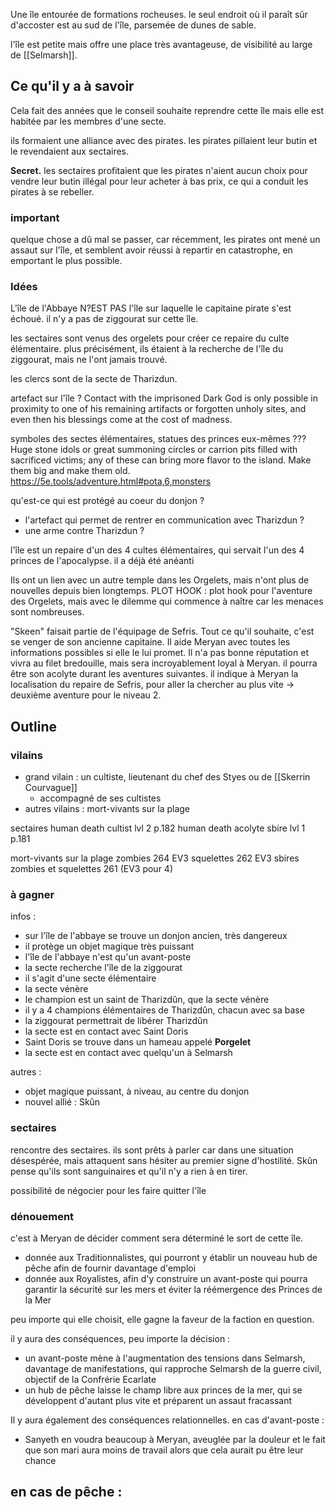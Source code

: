 Une île entourée de formations rocheuses. le seul endroit où il paraît sûr d'accoster est au sud de l'île, parsemée de dunes de sable. 

l'île est petite mais offre une place très avantageuse, de visibilité au large de [[Selmarsh]]. 

## Ce qu'il y a à savoir
Cela fait des années que le conseil souhaite reprendre cette île mais elle est habitée par les membres d'une secte. 

ils formaient une alliance avec des pirates. les pirates pillaient leur butin et le revendaient aux sectaires. 

**Secret.** les sectaires profitaient que les pirates n'aient aucun choix pour vendre leur butin illégal pour leur acheter à bas prix, ce qui a conduit les pirates à se rebeller. 

### important 
quelque chose a dû mal se passer, car récemment, les pirates ont mené un assaut sur l'île, et semblent avoir réussi à repartir en catastrophe, en emportant le plus possible. 

### Idées 
L'île de l'Abbaye N?EST PAS l'île sur laquelle le capitaine pirate s'est échoué. il n'y a pas de ziggourat sur cette île. 

les sectaires sont venus des orgelets pour créer ce repaire du culte élémentaire. plus précisément, ils étaient à la recherche de l'île du ziggourat, mais ne l'ont jamais trouvé. 

les clercs sont de la secte de Tharizdun. 

artefact sur l'île ?
Contact with the imprisoned Dark God is only possible in proximity to one of his remaining artifacts or forgotten unholy sites, and even then his blessings come at the cost of madness.

symboles des sectes élémentaires, statues des princes eux-mêmes ???
Huge stone idols or great summoning circles or carrion pits filled with sacrificed victims; any of these can bring more flavor to the island. Make them big and make them old.
https://5e.tools/adventure.html#pota,6,monsters

qu'est-ce qui est protégé au coeur du donjon ?
- l'artefact qui permet de rentrer en communication avec Tharizdun ?
- une arme contre Tharizdun ?

l'île est un repaire d'un des 4 cultes élémentaires, qui servait l'un des 4 princes de l'apocalypse.
il a déjà été anéanti

Ils ont un lien avec un autre temple dans les Orgelets, mais n'ont plus de nouvelles depuis bien longtemps.
PLOT HOOK : plot hook pour l'aventure des Orgelets, mais avec le dilemme qui commence à naître car les menaces sont nombreuses. 

"Skeen" faisait partie de l'équipage de Sefris.
Tout ce qu'il souhaite, c'est se venger de son ancienne capitaine. Il aide Meryan avec toutes les informations possibles si elle le lui promet. 
Il n'a pas bonne réputation et vivra au filet bredouille, mais sera incroyablement loyal à Meryan. il pourra être son acolyte durant les aventures suivantes. 
il indique à Meryan la localisation du repaire de Sefris, pour aller la chercher au plus vite -> deuxième aventure pour le niveau 2. 

## Outline 



### vilains
- grand vilain : un cultiste, lieutenant du chef des Styes ou de [[Skerrin Courvague]]
	- accompagné de ses cultistes 
- autres vilains : mort-vivants sur la plage 

sectaires
human death cultist lvl 2 p.182
human death acolyte sbire lvl 1 p.181

mort-vivants sur la plage 
zombies 264 EV3
squelettes 262 EV3
sbires zombies et squelettes 261 (EV3 pour 4)

### à gagner
infos : 
- sur l'île de l'abbaye se trouve un donjon ancien, très dangereux
- il protège un objet magique très puissant
- l'île de l'abbaye n'est qu'un avant-poste
- la secte recherche l'île de la ziggourat
- il s'agit d'une secte élémentaire
- la secte vénère <nom du champion>
- le champion est un saint de Tharizdûn, que la secte vénère
- il y a 4 champions élémentaires de Tharizdûn, chacun avec sa base
- la ziggourat permettrait de libérer Tharizdûn
- la secte est en contact avec Saint Doris
- Saint Doris se trouve dans un hameau appelé **Porgelet**
- la secte est en contact avec quelqu'un à Selmarsh

autres : 
- objet magique puissant, à niveau, au centre du donjon
- nouvel allié : Skûn

### sectaires
rencontre des sectaires. 
ils sont prêts à parler car dans une situation désespérée, mais attaquent sans hésiter au premier signe d'hostilité. 
Skûn pense qu'ils sont sanguinaires et qu'il n'y a rien à en tirer. 

possibilité de négocier pour les faire quitter l'île 

### dénouement 
c'est à Meryan de décider comment sera déterminé le sort de cette île. 
- donnée aux Traditionnalistes, qui pourront y établir un nouveau hub de pêche afin de fournir davantage d'emploi
- donnée aux Royalistes, afin d'y construire un avant-poste qui pourra garantir la sécurité sur les mers et éviter la réémergence des Princes de la Mer

peu importe qui elle choisit, elle gagne la faveur de la faction en question. 

il y aura des conséquences, peu importe la décision : 
  - un avant-poste mène à l'augmentation des tensions dans Selmarsh, davantage de manifestations, qui rapproche Selmarsh de la guerre civil, objectif de la Confrérie Ecarlate
  - un hub de pêche laisse le champ libre aux princes de la mer, qui se développent d'autant plus vite et préparent un assaut fracassant

Il y aura également des conséquences relationnelles.
en cas d'avant-poste : 
 - Sanyeth en voudra beaucoup à Meryan, aveuglée par la douleur et le fait que son mari aura moins de travail alors que cela aurait pu être leur chance

en cas de pêche :
  - 
